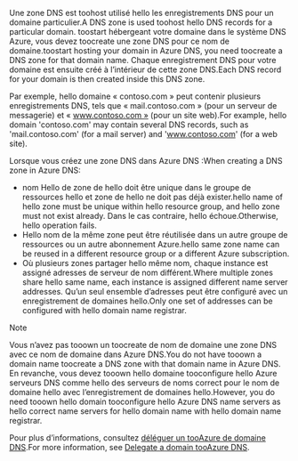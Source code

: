 <span data-ttu-id="47921-101">Une zone DNS est toohost utilisé hello les enregistrements DNS pour un domaine particulier.</span><span class="sxs-lookup"><span data-stu-id="47921-101">A DNS zone is used toohost hello DNS records for a particular domain.</span></span> <span data-ttu-id="47921-102">toostart hébergeant votre domaine dans le système DNS Azure, vous devez toocreate une zone DNS pour ce nom de domaine.</span><span class="sxs-lookup"><span data-stu-id="47921-102">toostart hosting your domain in Azure DNS, you need toocreate a DNS zone for that domain name.</span></span> <span data-ttu-id="47921-103">Chaque enregistrement DNS pour votre domaine est ensuite créé à l’intérieur de cette zone DNS.</span><span class="sxs-lookup"><span data-stu-id="47921-103">Each DNS record for your domain is then created inside this DNS zone.</span></span>

<span data-ttu-id="47921-104">Par exemple, hello domaine « contoso.com » peut contenir plusieurs enregistrements DNS, tels que « mail.contoso.com » (pour un serveur de messagerie) et « www.contoso.com » (pour un site web).</span><span class="sxs-lookup"><span data-stu-id="47921-104">For example, hello domain 'contoso.com' may contain several DNS records, such as 'mail.contoso.com' (for a mail server) and 'www.contoso.com' (for a web site).</span></span>

<span data-ttu-id="47921-105">Lorsque vous créez une zone DNS dans Azure DNS :</span><span class="sxs-lookup"><span data-stu-id="47921-105">When creating a DNS zone in Azure DNS:</span></span>

* <span data-ttu-id="47921-106">nom Hello de zone de hello doit être unique dans le groupe de ressources hello et zone de hello ne doit pas déjà exister.</span><span class="sxs-lookup"><span data-stu-id="47921-106">hello name of hello zone must be unique within hello resource group, and hello zone must not exist already.</span></span> <span data-ttu-id="47921-107">Dans le cas contraire, hello échoue.</span><span class="sxs-lookup"><span data-stu-id="47921-107">Otherwise, hello operation fails.</span></span>
* <span data-ttu-id="47921-108">Hello nom de la même zone peut être réutilisée dans un autre groupe de ressources ou un autre abonnement Azure.</span><span class="sxs-lookup"><span data-stu-id="47921-108">hello same zone name can be reused in a different resource group or a different Azure subscription.</span></span>
* <span data-ttu-id="47921-109">Où plusieurs zones partager hello même nom, chaque instance est assigné adresses de serveur de nom différent.</span><span class="sxs-lookup"><span data-stu-id="47921-109">Where multiple zones share hello same name, each instance is assigned different name server addresses.</span></span> <span data-ttu-id="47921-110">Qu’un seul ensemble d’adresses peut être configuré avec un enregistrement de domaines hello.</span><span class="sxs-lookup"><span data-stu-id="47921-110">Only one set of addresses can be configured with hello domain name registrar.</span></span>

> [!NOTE]
> <span data-ttu-id="47921-111">Vous n’avez pas tooown un toocreate de nom de domaine une zone DNS avec ce nom de domaine dans Azure DNS.</span><span class="sxs-lookup"><span data-stu-id="47921-111">You do not have tooown a domain name toocreate a DNS zone with that domain name in Azure DNS.</span></span> <span data-ttu-id="47921-112">En revanche, vous devez tooown hello domaine tooconfigure hello Azure serveurs DNS comme hello des serveurs de noms correct pour le nom de domaine hello avec l’enregistrement de domaines hello.</span><span class="sxs-lookup"><span data-stu-id="47921-112">However, you do need tooown hello domain tooconfigure hello Azure DNS name servers as hello correct name servers for hello domain name with hello domain name registrar.</span></span>
> 
> <span data-ttu-id="47921-113">Pour plus d’informations, consultez [déléguer un tooAzure de domaine DNS](../articles/dns/dns-domain-delegation.md).</span><span class="sxs-lookup"><span data-stu-id="47921-113">For more information, see [Delegate a domain tooAzure DNS](../articles/dns/dns-domain-delegation.md).</span></span>
